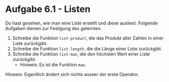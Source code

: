 # Aufgabe 6.1 - Listen

Du hast gesehen, wie man eine Liste erstellt und diese ausliest. Folgende Aufgaben dienen zur Festigung des gelernten.

1. Schreibe die Funktion `list-product`, die das Produkt aller Zahlen in einer Liste zurückgibt.
2. Schreibe die Funktion `list-length`, die die Länge einer Liste zurückgibt.
3. Schreibe die Funktion `list-max`, die den höchsten Wert einer Liste zurückgibt.
   - Hinweis: Es ist die Funktion `max`.

Hinweis: Eigentlich ändert sich nichts ausser der erste Operator.
